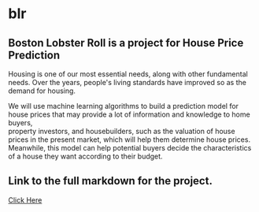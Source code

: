 # blr
## Boston Lobster Roll is a project for House Price Prediction
 
Housing is one of our most essential needs, along with other fundamental needs. 
Over the years, people's living standards have  improved so as the demand for housing. 

We will use machine learning algorithms to build a prediction model for house prices that may provide a lot of information and knowledge to home buyers,   
property investors, and housebuilders, such as the valuation of house prices in the present market, which will help them determine house prices.  
Meanwhile, this model can help potential buyers decide the characteristics of a house they want according to their budget.    
## Link to the full markdown for the project.
 [Click Here](./mlrp/index.md)